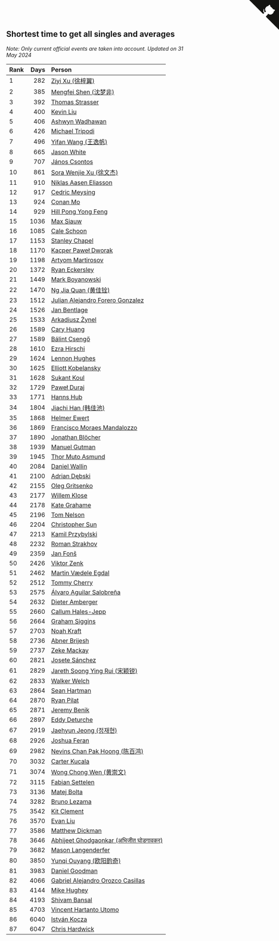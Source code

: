 ## Shortest time to get all singles and averages

*Note: Only current official events are taken into account.*
*Updated on 31 May 2024*

| Rank | Days | Person |
| :--- | ---: | :--- |
| 1 | 282 | [Ziyi Xu (徐梓翼)](https://www.worldcubeassociation.org/persons/2023XUZI01) |
| 2 | 385 | [Mengfei Shen (沈梦非)](https://www.worldcubeassociation.org/persons/2018SHEN07) |
| 3 | 392 | [Thomas Strasser](https://www.worldcubeassociation.org/persons/2022STRA10) |
| 4 | 400 | [Kevin Liu](https://www.worldcubeassociation.org/persons/2023LIUK02) |
| 5 | 406 | [Ashwyn Wadhawan](https://www.worldcubeassociation.org/persons/2022WADH02) |
| 6 | 426 | [Michael Tripodi](https://www.worldcubeassociation.org/persons/2021TRIP01) |
| 7 | 496 | [Yifan Wang (王逸帆)](https://www.worldcubeassociation.org/persons/2017WANY29) |
| 8 | 665 | [Jason White](https://www.worldcubeassociation.org/persons/2016WHIT16) |
| 9 | 707 | [János Csontos](https://www.worldcubeassociation.org/persons/2022CSON01) |
| 10 | 861 | [Sora Wenjie Xu (徐文杰)](https://www.worldcubeassociation.org/persons/2016XUWE02) |
| 11 | 910 | [Niklas Aasen Eliasson](https://www.worldcubeassociation.org/persons/2021ELIA01) |
| 12 | 917 | [Cedric Meysing](https://www.worldcubeassociation.org/persons/2017MEYS02) |
| 13 | 924 | [Conan Mo](https://www.worldcubeassociation.org/persons/2020MOCO01) |
| 14 | 929 | [Hill Pong Yong Feng](https://www.worldcubeassociation.org/persons/2017FENG10) |
| 15 | 1036 | [Max Siauw](https://www.worldcubeassociation.org/persons/2017SIAU02) |
| 16 | 1085 | [Cale Schoon](https://www.worldcubeassociation.org/persons/2014SCHO02) |
| 17 | 1153 | [Stanley Chapel](https://www.worldcubeassociation.org/persons/2016CHAP04) |
| 18 | 1170 | [Kacper Paweł Dworak](https://www.worldcubeassociation.org/persons/2020DWOR01) |
| 19 | 1198 | [Artyom Martirosov](https://www.worldcubeassociation.org/persons/2016MART29) |
| 20 | 1372 | [Ryan Eckersley](https://www.worldcubeassociation.org/persons/2019ECKE02) |
| 21 | 1449 | [Mark Boyanowski](https://www.worldcubeassociation.org/persons/2014BOYA01) |
| 22 | 1470 | [Ng Jia Quan (黄佳铨)](https://www.worldcubeassociation.org/persons/2015QUAN03) |
| 23 | 1512 | [Julian Alejandro Forero Gonzalez](https://www.worldcubeassociation.org/persons/2018GONZ30) |
| 24 | 1526 | [Jan Bentlage](https://www.worldcubeassociation.org/persons/2010BENT01) |
| 25 | 1533 | [Arkadiusz Żynel](https://www.worldcubeassociation.org/persons/2018ZYNE01) |
| 26 | 1589 | [Cary Huang](https://www.worldcubeassociation.org/persons/2015HUAN48) |
| 27 | 1589 | [Bálint Csengő](https://www.worldcubeassociation.org/persons/2019CSEN01) |
| 28 | 1610 | [Ezra Hirschi](https://www.worldcubeassociation.org/persons/2019HIRS01) |
| 29 | 1624 | [Lennon Hughes](https://www.worldcubeassociation.org/persons/2017HUGH04) |
| 30 | 1625 | [Elliott Kobelansky](https://www.worldcubeassociation.org/persons/2019KOBE03) |
| 31 | 1628 | [Sukant Koul](https://www.worldcubeassociation.org/persons/2014KOUL01) |
| 32 | 1729 | [Paweł Duraj](https://www.worldcubeassociation.org/persons/2016DURA09) |
| 33 | 1771 | [Hanns Hub](https://www.worldcubeassociation.org/persons/2013HUBH01) |
| 34 | 1804 | [Jiachi Han (韩佳池)](https://www.worldcubeassociation.org/persons/2014HANJ02) |
| 35 | 1868 | [Helmer Ewert](https://www.worldcubeassociation.org/persons/2015EWER01) |
| 36 | 1869 | [Francisco Moraes Mandalozzo](https://www.worldcubeassociation.org/persons/2017MAND13) |
| 37 | 1890 | [Jonathan Blöcher](https://www.worldcubeassociation.org/persons/2018BLOC01) |
| 38 | 1939 | [Manuel Gutman](https://www.worldcubeassociation.org/persons/2017GUTM01) |
| 39 | 1945 | [Thor Muto Asmund](https://www.worldcubeassociation.org/persons/2017ASMU01) |
| 40 | 2084 | [Daniel Wallin](https://www.worldcubeassociation.org/persons/2013WALL03) |
| 41 | 2100 | [Adrian Dębski](https://www.worldcubeassociation.org/persons/2017DEBS01) |
| 42 | 2155 | [Oleg Gritsenko](https://www.worldcubeassociation.org/persons/2011GRIT01) |
| 43 | 2177 | [Willem Klose](https://www.worldcubeassociation.org/persons/2017KLOS01) |
| 44 | 2178 | [Kate Grahame](https://www.worldcubeassociation.org/persons/2018GRAH05) |
| 45 | 2196 | [Tom Nelson](https://www.worldcubeassociation.org/persons/2013NELS01) |
| 46 | 2204 | [Christopher Sun](https://www.worldcubeassociation.org/persons/2017SUNC02) |
| 47 | 2213 | [Kamil Przybylski](https://www.worldcubeassociation.org/persons/2016PRZY01) |
| 48 | 2232 | [Roman Strakhov](https://www.worldcubeassociation.org/persons/2012STRA02) |
| 49 | 2359 | [Jan Fonš](https://www.worldcubeassociation.org/persons/2017FONS04) |
| 50 | 2426 | [Viktor Zenk](https://www.worldcubeassociation.org/persons/2016ZENK01) |
| 51 | 2462 | [Martin Vædele Egdal](https://www.worldcubeassociation.org/persons/2013EGDA02) |
| 52 | 2512 | [Tommy Cherry](https://www.worldcubeassociation.org/persons/2015CHER07) |
| 53 | 2575 | [Álvaro Aguilar Salobreña](https://www.worldcubeassociation.org/persons/2015SALO01) |
| 54 | 2632 | [Dieter Amberger](https://www.worldcubeassociation.org/persons/2016AMBE02) |
| 55 | 2660 | [Callum Hales-Jepp](https://www.worldcubeassociation.org/persons/2012HALE01) |
| 56 | 2664 | [Graham Siggins](https://www.worldcubeassociation.org/persons/2016SIGG01) |
| 57 | 2703 | [Noah Kraft](https://www.worldcubeassociation.org/persons/2016KRAF01) |
| 58 | 2736 | [Abner Brijesh](https://www.worldcubeassociation.org/persons/2016BRIJ01) |
| 59 | 2737 | [Zeke Mackay](https://www.worldcubeassociation.org/persons/2015MACK06) |
| 60 | 2821 | [Josete Sánchez](https://www.worldcubeassociation.org/persons/2015SANC18) |
| 61 | 2829 | [Jareth Soong Ying Rui (宋颖锐)](https://www.worldcubeassociation.org/persons/2016SOON01) |
| 62 | 2833 | [Walker Welch](https://www.worldcubeassociation.org/persons/2011WELC01) |
| 63 | 2864 | [Sean Hartman](https://www.worldcubeassociation.org/persons/2016HART02) |
| 64 | 2870 | [Ryan Pilat](https://www.worldcubeassociation.org/persons/2016PILA03) |
| 65 | 2871 | [Jeremy Benik](https://www.worldcubeassociation.org/persons/2016BENI05) |
| 66 | 2897 | [Eddy Deturche](https://www.worldcubeassociation.org/persons/2014DETU01) |
| 67 | 2919 | [Jaehyun Jeong (정재현)](https://www.worldcubeassociation.org/persons/2016JEON02) |
| 68 | 2926 | [Joshua Feran](https://www.worldcubeassociation.org/persons/2011FERA01) |
| 69 | 2982 | [Nevins Chan Pak Hoong (陈百鸿)](https://www.worldcubeassociation.org/persons/2010CHAN20) |
| 70 | 3032 | [Carter Kucala](https://www.worldcubeassociation.org/persons/2015KUCA01) |
| 71 | 3074 | [Wong Chong Wen (黄崇文)](https://www.worldcubeassociation.org/persons/2014WENW01) |
| 72 | 3115 | [Fabian Settelen](https://www.worldcubeassociation.org/persons/2015SETT01) |
| 73 | 3136 | [Matej Bolta](https://www.worldcubeassociation.org/persons/2015BOLT01) |
| 74 | 3282 | [Bruno Lezama](https://www.worldcubeassociation.org/persons/2014LEZA02) |
| 75 | 3542 | [Kit Clement](https://www.worldcubeassociation.org/persons/2008CLEM01) |
| 76 | 3570 | [Evan Liu](https://www.worldcubeassociation.org/persons/2009LIUE01) |
| 77 | 3586 | [Matthew Dickman](https://www.worldcubeassociation.org/persons/2013DICK01) |
| 78 | 3646 | [Abhijeet Ghodgaonkar (अभिजीत घोडगावकर)](https://www.worldcubeassociation.org/persons/2013GHOD01) |
| 79 | 3682 | [Mason Langenderfer](https://www.worldcubeassociation.org/persons/2013LANG03) |
| 80 | 3850 | [Yunqi Ouyang (欧阳韵奇)](https://www.worldcubeassociation.org/persons/2007YUNQ01) |
| 81 | 3983 | [Daniel Goodman](https://www.worldcubeassociation.org/persons/2013GOOD01) |
| 82 | 4066 | [Gabriel Alejandro Orozco Casillas](https://www.worldcubeassociation.org/persons/2008CASI01) |
| 83 | 4144 | [Mike Hughey](https://www.worldcubeassociation.org/persons/2007HUGH01) |
| 84 | 4193 | [Shivam Bansal](https://www.worldcubeassociation.org/persons/2011BANS02) |
| 85 | 4703 | [Vincent Hartanto Utomo](https://www.worldcubeassociation.org/persons/2010UTOM01) |
| 86 | 6040 | [István Kocza](https://www.worldcubeassociation.org/persons/2005KOCZ01) |
| 87 | 6047 | [Chris Hardwick](https://www.worldcubeassociation.org/persons/2003HARD01) |


<a href="https://github.com/JustinTimeCuber/wca_statistics" class="github-corner" aria-label="View source on Github"><svg width="80" height="80" viewBox="0 0 250 250" style="fill:#151513; color:#fff; position: absolute; top: 0; border: 0; right: 0;" aria-hidden="true"><path d="M0,0 L115,115 L130,115 L142,142 L250,250 L250,0 Z"></path><path d="M128.3,109.0 C113.8,99.7 119.0,89.6 119.0,89.6 C122.0,82.7 120.5,78.6 120.5,78.6 C119.2,72.0 123.4,76.3 123.4,76.3 C127.3,80.9 125.5,87.3 125.5,87.3 C122.9,97.6 130.6,101.9 134.4,103.2" fill="currentColor" style="transform-origin: 130px 106px;" class="octo-arm"></path><path d="M115.0,115.0 C114.9,115.1 118.7,116.5 119.8,115.4 L133.7,101.6 C136.9,99.2 139.9,98.4 142.2,98.6 C133.8,88.0 127.5,74.4 143.8,58.0 C148.5,53.4 154.0,51.2 159.7,51.0 C160.3,49.4 163.2,43.6 171.4,40.1 C171.4,40.1 176.1,42.5 178.8,56.2 C183.1,58.6 187.2,61.8 190.9,65.4 C194.5,69.0 197.7,73.2 200.1,77.6 C213.8,80.2 216.3,84.9 216.3,84.9 C212.7,93.1 206.9,96.0 205.4,96.6 C205.1,102.4 203.0,107.8 198.3,112.5 C181.9,128.9 168.3,122.5 157.7,114.1 C157.9,116.9 156.7,120.9 152.7,124.9 L141.0,136.5 C139.8,137.7 141.6,141.9 141.8,141.8 Z" fill="currentColor" class="octo-body"></path></svg></a><style>.github-corner:hover .octo-arm{animation:octocat-wave 560ms ease-in-out}@keyframes octocat-wave{0%,100%{transform:rotate(0)}20%,60%{transform:rotate(-25deg)}40%,80%{transform:rotate(10deg)}}@media (max-width:500px){.github-corner:hover .octo-arm{animation:none}.github-corner .octo-arm{animation:octocat-wave 560ms ease-in-out}}</style>
